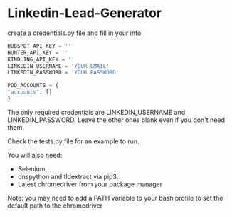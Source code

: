 # Linkedin-Lead-Generator

create a credentials.py file and fill in your info:

```python
HUBSPOT_API_KEY = ''
HUNTER_API_KEY = ''
KINDLING_API_KEY = ''
LINKEDIN_USERNAME = 'YOUR EMAIL'
LINKEDIN_PASSWORD = 'YOUR PASSWORD'

POD_ACCOUNTS = {
"accounts": []
}
```
The only required credentials are LINKEDIN_USERNAME and LINKEDIN_PASSWORD.
Leave the other ones blank even if you don't need them.

Check the tests.py file for an example to run.

You will also need:
 - Selenium, 
 - dnspython and tldextract via pip3,
 - Latest chromedriver from your package manager 
 
 
Note: you may need to add a PATH variable to your bash profile to set the default path to the chromedriver
